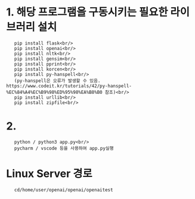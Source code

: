 # 1. 해당 프로그램을 구동시키는 필요한 라이브러리 설치<br/>
~~~
   pip install flask<br/>
   pip install openai<br/>
   pip install nltk<br/>
   pip install gensim<br/>
   pip install pprint<br/>
   pip install korcen<br/>
   pip install py-hanspell<br/>
   (py-hanspell은 오류가 발생할 수 있음. https://www.codeit.kr/tutorials/42/py-hanspell-%EC%84%A4%EC%B9%98%ED%95%98%EA%B8%B0 참조)<br/>
   pip install urllib<br/>
   pip install zipfile<br/>
~~~

# 2. 
~~~
   python / python3 app.py<br/>
   pycharm / vscode 등을 사용하여 app.py실행
~~~

# Linux Server 경로
~~~
   cd/home/user/openai/openai/openaitest
~~~
